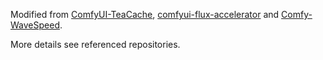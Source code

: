 Modified from [ComfyUI-TeaCache](https://github.com/welltop-cn/ComfyUI-TeaCache), [comfyui-flux-accelerator](https://github.com/discus0434/comfyui-flux-accelerator) and [Comfy-WaveSpeed](https://github.com/chengzeyi/Comfy-WaveSpeed).

More details see referenced repositories.
